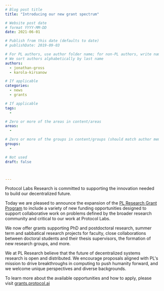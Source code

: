 ```yaml
---
# Blog post title
title: "Introducing our new grant spectrum"

# Website post date
# format YYYY-MM-DD
date: 2021-06-01

# Publish from this date (defaults to date)
# publishDate: 2019-09-03

# For PL authors, use author folder name; for non-PL authors, write name as in paper within ""
# We sort authors alphabetically by last name
authors:
  - jonathan-gross
  - karola-kirsanow

# If applicable
categories:
  - news
  - grants

# If applicable
tags:
  - 

# Zero or more of the areas in content/areas
areas:
  -

# Zero or more of the groups in content/groups (should match author membership)
groups:
  -

# Not used
draft: false



---
```


Protocol Labs  Research is committed to supporting the innovation needed to build our decentralized future. 

Today we are pleased to announce the expansion of the [PL Research Grant Program](http://grants.protocol.ai) to include a variety of new funding opportunities designed to support collaborative work on problems defined by the broader research community and critical to our work at Protocol Labs. 

We now offer grants supporting PhD and postdoctoral research, summer term and sabbatical research projects for faculty, close collaborations between doctoral students and their thesis supervisors, the formation of new research groups, and more. 

We at PL Research believe that the future of decentralized systems research is open and distributed. We encourage proposals aligned with PL's mission to drive breakthroughs in computing to push humanity forward, and we welcome unique perspectives and diverse backgrounds. 

To learn more about the available opportunities and how to apply, please visit [grants.protocol.ai](http://grants.protocol.ai)
